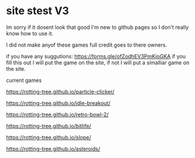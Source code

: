 # site stest V3

Im sorry if it dosent look that good 
I'm new to github pages so I don't 
really know how to use it.

I did not make anyof these games full credit goes to there owners.


if you have any suggutions: https://forms.gle/ofZodhEV3PmKjoGKA
if you fill this out I will put the game on the site, if not I will put a simalliar game on the site.


current games

https://rotting-tree.github.io/particle-clicker/

https://rotting-tree.github.io/idle-breakout/

https://rotting-tree.github.io/retro-bowl-2/

https://rotting-tree.github.io/bitlife/

https://rotting-tree.github.io/slope/

https://rotting-tree.github.io/asteroids/

